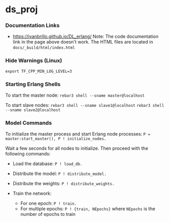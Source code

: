 # ds_proj

### Documentation Links
- https://ivanbrillo.github.io/DL_erlang/
Note: The code documentation link in the page above doesn't work. The HTML files are located in `docs/_build/html/index.html`

### Hide Warnings (Linux)
```export TF_CPP_MIN_LOG_LEVEL=3```

### Starting Erlang Shells
To start the master node:
```rebar3 shell --sname master@localhost```

To start slave nodes:
```rebar3 shell --sname slave1@localhost```
```rebar3 shell --sname slave2@localhost```

### Model Commands
To initialize the master process and start Erlang node processes:
```P = master:start_master(), P ! initialize_nodes.```

Wait a few seconds for all nodes to initialize. Then proceed with the following commands:

* Load the database:
  ```P ! load_db.```

* Distribute the model:
  ```P ! distribute_model.```

* Distribute the weights:
  ```P ! distribute_weights.```

* Train the network:
  - For one epoch:
    ```P ! train.```
  - For multiple epochs:
    ```P ! {train, NEpochs}```
    where `NEpochs` is the number of epochs to train
